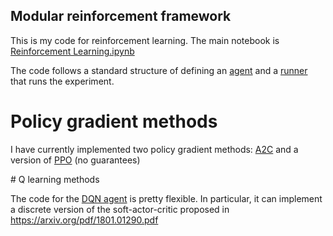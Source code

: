 ## Modular reinforcement framework

This is my code for reinforcement learning. The main notebook is [Reinforcement Learning.ipynb](Reinforcement%20Learning.ipynb)

The code follows a standard structure of defining an [agent](base_agent.py) and a [runner](runner.py) that runs the experiment.

# Policy gradient methods

I have currently implemented two policy gradient methods: [A2C](a2c_agent.py) and a version of [PPO](ppo_agent.py) (no guarantees)

# Q learning methods

The code for the [DQN agent](dqn_agent.py) is pretty flexible. In particular, it can implement a discrete version of the soft-actor-critic proposed in https://arxiv.org/pdf/1801.01290.pdf


